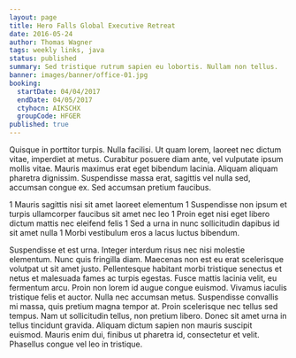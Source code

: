 ```yaml
---
layout: page
title: Hero Falls Global Executive Retreat
date: 2016-05-24
author: Thomas Wagner
tags: weekly links, java
status: published
summary: Sed tristique rutrum sapien eu lobortis. Nullam non tellus.
banner: images/banner/office-01.jpg
booking:
  startDate: 04/04/2017
  endDate: 04/05/2017
  ctyhocn: AIKSCHX
  groupCode: HFGER
published: true
---
```

Quisque in porttitor turpis. Nulla facilisi. Ut quam lorem, laoreet nec dictum vitae, imperdiet at metus. Curabitur posuere diam ante, vel vulputate ipsum mollis vitae. Mauris maximus erat eget bibendum lacinia. Aliquam aliquam pharetra dignissim. Suspendisse massa erat, sagittis vel nulla sed, accumsan congue ex. Sed accumsan pretium faucibus.

1 Mauris sagittis nisi sit amet laoreet elementum
1 Suspendisse non ipsum et turpis ullamcorper faucibus sit amet nec leo
1 Proin eget nisi eget libero dictum mattis nec eleifend felis
1 Sed a urna in nunc sollicitudin dapibus id sit amet nulla
1 Morbi vestibulum eros a lacus luctus bibendum.

Suspendisse et est urna. Integer interdum risus nec nisi molestie elementum. Nunc quis fringilla diam. Maecenas non est eu erat scelerisque volutpat ut sit amet justo. Pellentesque habitant morbi tristique senectus et netus et malesuada fames ac turpis egestas. Fusce mattis lacinia velit, eu fermentum arcu. Proin non lorem id augue congue euismod. Vivamus iaculis tristique felis et auctor. Nulla nec accumsan metus. Suspendisse convallis mi massa, quis pretium magna tempor at. Proin scelerisque nec tellus sed tempus. Nam ut sollicitudin tellus, non pretium libero. Donec sit amet urna in tellus tincidunt gravida. Aliquam dictum sapien non mauris suscipit euismod. Mauris enim dui, finibus ut pharetra id, consectetur et velit. Phasellus congue vel leo in tristique.
